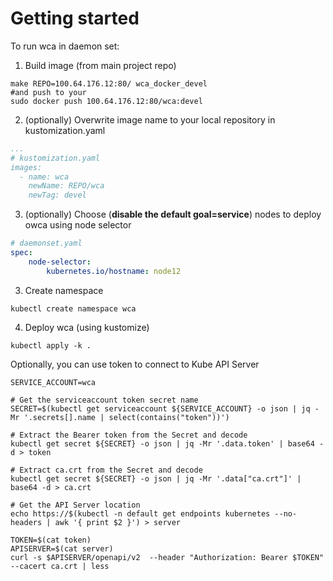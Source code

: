 Getting started
===============

To run wca in daemon set: 

1. Build image (from main project repo)

```
make REPO=100.64.176.12:80/ wca_docker_devel
#and push to your 
sudo docker push 100.64.176.12:80/wca:devel
```


2. (optionally) Overwrite image name to your local repository in kustomization.yaml

```yaml
...
# kustomization.yaml
images:
  - name: wca
    newName: REPO/wca
    newTag: devel
```

3. (optionally) Choose (**disable the default goal=service**) nodes to deploy owca using node selector

```yaml
# daemonset.yaml
spec:
    node-selector:
        kubernetes.io/hostname: node12

```

3. Create namespace

```shell
kubectl create namespace wca
```

4. Deploy wca (using kustomize)

```shell
kubectl apply -k .
```

Optionally, you can use token to connect to Kube API Server 

```
SERVICE_ACCOUNT=wca

# Get the serviceaccount token secret name
SECRET=$(kubectl get serviceaccount ${SERVICE_ACCOUNT} -o json | jq -Mr '.secrets[].name | select(contains("token"))')

# Extract the Bearer token from the Secret and decode
kubectl get secret ${SECRET} -o json | jq -Mr '.data.token' | base64 -d > token

# Extract ca.crt from the Secret and decode
kubectl get secret ${SECRET} -o json | jq -Mr '.data["ca.crt"]' | base64 -d > ca.crt

# Get the API Server location
echo https://$(kubectl -n default get endpoints kubernetes --no-headers | awk '{ print $2 }') > server
```

```
TOKEN=$(cat token)
APISERVER=$(cat server)
curl -s $APISERVER/openapi/v2  --header "Authorization: Bearer $TOKEN" --cacert ca.crt | less
```
